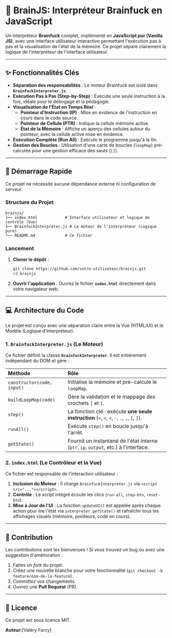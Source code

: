 # 🧠 BrainJS: Interpréteur Brainfuck en JavaScript

Un interpréteur **Brainfuck** complet, implémenté en **JavaScript pur (Vanilla JS)**, avec une interface utilisateur interactive permettant l'exécution pas à pas et la visualisation de l'état de la mémoire. Ce projet sépare clairement la logique de l'interpréteur de l'interface utilisateur.

-----

## ✨ Fonctionnalités Clés

  * **Séparation des responsabilités** : Le moteur Brainfuck est isolé dans **`BrainfuckInterpreter.js`**.
  * **Exécution Pas à Pas (Step-by-Step)** : Exécute une seule instruction à la fois, idéale pour le débogage et la pédagogie.
  * **Visualisation de l'État en Temps Réel** :
      * **Pointeur d'Instruction (IP)** : Mise en évidence de l'instruction en cours dans le code source.
      * **Pointeur de Cellule (PTR)** : Indique la cellule mémoire active.
      * **État de la Mémoire** : Affiche un aperçu des cellules autour du pointeur, avec la cellule active mise en évidence.
  * **Exécution Complète (Run All)** : Exécute le programme jusqu'à la fin.
  * **Gestion des Boucles** : Utilisation d'une carte de boucles (`loopMap`) pré-calculée pour une gestion efficace des sauts (`[]`).

-----

## 🚀 Démarrage Rapide

Ce projet ne nécessite aucune dépendance externe ni configuration de serveur.

### Structure du Projet

```
brainjs/
├── index.html            # Interface utilisateur et logique de contrôle (Vue)
├── BrainfuckInterpreter.js # Le moteur de l'interpréteur (Logique pure)
└── README.md             # Ce fichier
```

### Lancement

1.  **Cloner le dépôt** :
    ```bash
    git clone https://github.com/votre-utilisateur/brainjs.git
    cd brainjs
    ```
2.  **Ouvrir l'application** :
    Ouvrez le fichier **`index.html`** directement dans votre navigateur web.

-----

## 💻 Architecture du Code

Le projet est conçu avec une séparation claire entre la Vue (HTML/UI) et le Modèle (Logique d'interpréteur).

### 1\. `BrainfuckInterpreter.js` (Le Moteur)

Ce fichier définit la classe **`BrainfuckInterpreter`**. Il est entièrement indépendant du DOM et gère :

| Méthode | Rôle |
| :--- | :--- |
| `constructor(code, input)` | Initialise la mémoire et pré-calcule le `loopMap`. |
| `buildLoopMap(code)` | Gère la validation et le mappage des crochets `[` et `]`. |
| `step()` | La fonction clé : exécute **une seule instruction** (`>`, `<`, `+`, `-`, `.`, `,`, `[`, `]`). |
| `runAll()` | Exécute `step()` en boucle jusqu'à l'arrêt. |
| `getState()` | Fournit un instantané de l'état interne (`ptr`, `ip`, `output`, etc.) à l'interface. |

### 2\. `index.html` (Le Contrôleur et la Vue)

Ce fichier est responsable de l'interaction utilisateur :

1.  **Inclusion du Moteur** : Il charge `BrainfuckInterpreter.js` via `<script src="..."></script>`.
2.  **Contrôle** : Le script intégré écoute les clics (`run-all`, `step-btn`, `reset-btn`).
3.  **Mise à Jour de l'UI** : La fonction `updateUI()` est appelée après chaque action pour lire l'état via `interpreter.getState()` et rafraîchir tous les affichages visuels (mémoire, pointeurs, code en cours).

-----

## 🤝 Contribution

Les contributions sont les bienvenues \! Si vous trouvez un bug ou avez une suggestion d'amélioration :

1.  Faites un *fork* du projet.
2.  Créez une nouvelle branche pour votre fonctionnalité (`git checkout -b feature/nom-de-la-feature`).
3.  *Committez* vos changements.
4.  Ouvrez une **Pull Request** (PR).

-----

## 📜 Licence

Ce projet est sous licence MIT.

**Auteur:**[Valéry Farcy]
